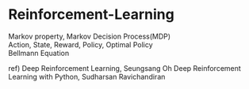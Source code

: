 # Reinforcement-Learning


Markov property, Markov Decision Process(MDP)  
Action, State, Reward, Policy, Optimal Policy  
Bellmann Equation


ref) Deep Reinforcement Learning, Seungsang Oh
Deep Reinforcement Learning with Python, Sudharsan Ravichandiran
